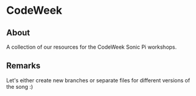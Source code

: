 # CodeWeek

## About
A collection of our resources for the CodeWeek Sonic Pi workshops.

## Remarks
Let's either create new branches or separate files for different versions of the song :)